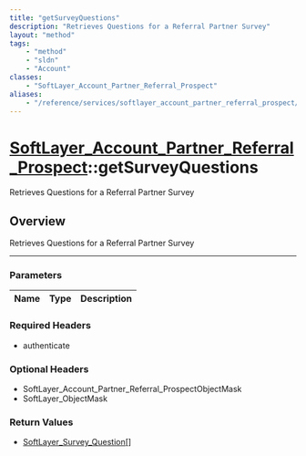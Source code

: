 ```yaml
---
title: "getSurveyQuestions"
description: "Retrieves Questions for a Referral Partner Survey"
layout: "method"
tags:
    - "method"
    - "sldn"
    - "Account"
classes:
    - "SoftLayer_Account_Partner_Referral_Prospect"
aliases:
    - "/reference/services/softlayer_account_partner_referral_prospect/getSurveyQuestions"
---
```

# [SoftLayer_Account_Partner_Referral_Prospect](/reference/services/SoftLayer_Account_Partner_Referral_Prospect)::getSurveyQuestions

Retrieves Questions for a Referral Partner Survey


## Overview 
Retrieves Questions for a Referral Partner Survey 

-----

### Parameters 
|Name | Type | Description |
| --- | --- | --- |


### Required Headers
* authenticate


### Optional Headers
* SoftLayer_Account_Partner_Referral_ProspectObjectMask
* SoftLayer_ObjectMask

### Return Values
* <a href='/reference/datatypes/SoftLayer_Survey_Question'>SoftLayer_Survey_Question[] </a>




